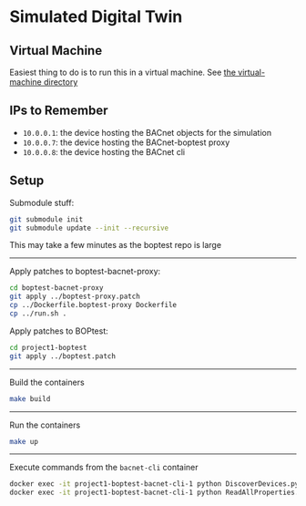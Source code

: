 # Simulated Digital Twin

## Virtual Machine

Easiest thing to do is to run this in a virtual machine. See [the virtual-machine directory](https://github.com/gtfierro/simulated-digital-twin/tree/main/virtual-machine)

## IPs to Remember

- `10.0.0.1`: the device hosting the BACnet objects for the simulation
- `10.0.0.7`: the device hosting the BACnet-boptest proxy
- `10.0.0.8`: the device hosting the BACnet cli

## Setup

Submodule stuff:

```bash
git submodule init
git submodule update --init --recursive
```

This may take a few minutes as the boptest repo is large

---

Apply patches to boptest-bacnet-proxy:

```bash
cd boptest-bacnet-proxy
git apply ../boptest-proxy.patch
cp ../Dockerfile.boptest-proxy Dockerfile
cp ../run.sh .
```

Apply patches to BOPtest:

```bash
cd project1-boptest
git apply ../boptest.patch
```

---

Build the containers

```bash
make build
```

---

Run the containers

```bash
make up
```

---

Execute commands from the `bacnet-cli` container

```bash
docker exec -it project1-boptest-bacnet-cli-1 python DiscoverDevices.py
docker exec -it project1-boptest-bacnet-cli-1 python ReadAllProperties.py 10.0.0.1 analogValue 63
```
